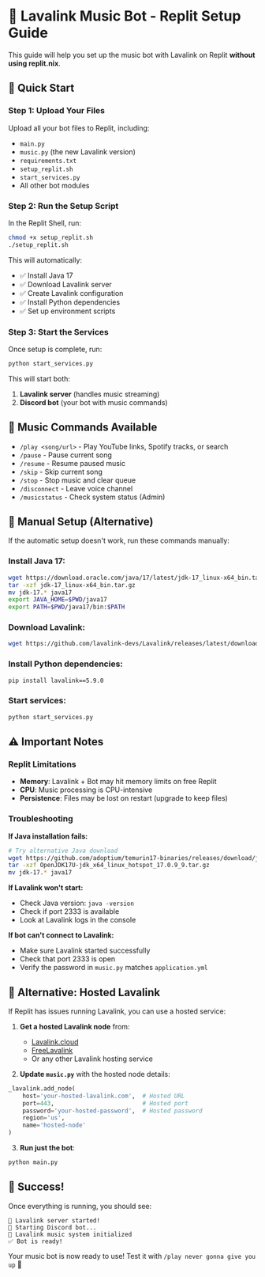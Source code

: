 # 🎵 Lavalink Music Bot - Replit Setup Guide

This guide will help you set up the music bot with Lavalink on Replit **without using replit.nix**.

## 🚀 Quick Start

### Step 1: Upload Your Files
Upload all your bot files to Replit, including:
- `main.py`
- `music.py` (the new Lavalink version)
- `requirements.txt`
- `setup_replit.sh`
- `start_services.py`
- All other bot modules

### Step 2: Run the Setup Script
In the Replit Shell, run:
```bash
chmod +x setup_replit.sh
./setup_replit.sh
```

This will automatically:
- ✅ Install Java 17
- ✅ Download Lavalink server
- ✅ Create Lavalink configuration
- ✅ Install Python dependencies
- ✅ Set up environment scripts

### Step 3: Start the Services
Once setup is complete, run:
```bash
python start_services.py
```

This will start both:
1. **Lavalink server** (handles music streaming)
2. **Discord bot** (your bot with music commands)

## 🎵 Music Commands Available

- `/play <song/url>` - Play YouTube links, Spotify tracks, or search
- `/pause` - Pause current song
- `/resume` - Resume paused music
- `/skip` - Skip current song
- `/stop` - Stop music and clear queue
- `/disconnect` - Leave voice channel
- `/musicstatus` - Check system status (Admin)

## 🔧 Manual Setup (Alternative)

If the automatic setup doesn't work, run these commands manually:

### Install Java 17:
```bash
wget https://download.oracle.com/java/17/latest/jdk-17_linux-x64_bin.tar.gz
tar -xzf jdk-17_linux-x64_bin.tar.gz
mv jdk-17.* java17
export JAVA_HOME=$PWD/java17
export PATH=$PWD/java17/bin:$PATH
```

### Download Lavalink:
```bash
wget https://github.com/lavalink-devs/Lavalink/releases/latest/download/Lavalink.jar
```

### Install Python dependencies:
```bash
pip install lavalink==5.9.0
```

### Start services:
```bash
python start_services.py
```

## ⚠️ Important Notes

### Replit Limitations
- **Memory**: Lavalink + Bot may hit memory limits on free Replit
- **CPU**: Music processing is CPU-intensive
- **Persistence**: Files may be lost on restart (upgrade to keep files)

### Troubleshooting

**If Java installation fails:**
```bash
# Try alternative Java download
wget https://github.com/adoptium/temurin17-binaries/releases/download/jdk-17.0.9%2B9/OpenJDK17U-jdk_x64_linux_hotspot_17.0.9_9.tar.gz
tar -xzf OpenJDK17U-jdk_x64_linux_hotspot_17.0.9_9.tar.gz
mv jdk-17.* java17
```

**If Lavalink won't start:**
- Check Java version: `java -version`
- Check if port 2333 is available
- Look at Lavalink logs in the console

**If bot can't connect to Lavalink:**
- Make sure Lavalink started successfully
- Check that port 2333 is open
- Verify the password in `music.py` matches `application.yml`

## 🌟 Alternative: Hosted Lavalink

If Replit has issues running Lavalink, you can use a hosted service:

1. **Get a hosted Lavalink node** from:
   - [Lavalink.cloud](https://lavalink.cloud)
   - [FreeLavalink](https://freelavalink.ga)
   - Or any other Lavalink hosting service

2. **Update `music.py`** with the hosted node details:
```python
_lavalink.add_node(
    host='your-hosted-lavalink.com',  # Hosted URL
    port=443,                         # Hosted port  
    password='your-hosted-password',  # Hosted password
    region='us',
    name='hosted-node'
)
```

3. **Run just the bot**:
```bash
python main.py
```

## 🎉 Success!

Once everything is running, you should see:
```
🎵 Lavalink server started!
🤖 Starting Discord bot...
🎵 Lavalink music system initialized
✅ Bot is ready!
```

Your music bot is now ready to use! Test it with `/play never gonna give you up` 🎵 